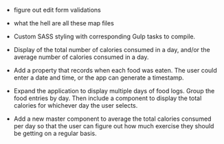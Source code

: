 - figure out edit form validations
- what the hell are all these map files

- Custom SASS styling with corresponding Gulp tasks to compile.
- Display of the total number of calories consumed in a day, and/or the average number of calories consumed in a day.
- Add a property that records when each food was eaten. The user could enter a date and time, or the app can generate a timestamp.
- Expand the application to display multiple days of food logs. Group the food entries by day. Then include a component to display the total calories for whichever day the user selects.
- Add a new master component to average the total calories consumed per day so that the user can figure out how much exercise they should be getting on a regular basis.
